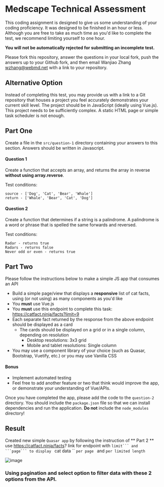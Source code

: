# Medscape Technical Assessment
This coding assignment is designed to give us some understanding of your coding proficiency. It was designed to be finished in an hour or less. Although you are free to take as much time as you'd like to complete the test, we recommend limiting yourself to one hour. 

**You will not be automatically rejected for submitting an incomplete test.**

Please fork this repository, answer the questions in your local fork, push the answers up to your Github fork, and then email Wanjiao Zhang <wzhang@webmd.net> with a link to your repository.

## Alternative Option
Instead of completing this test, you may provide us with a link to a Git repository that houses a project you feel accurately demonstrates your current skill level. The project should be in JavaScript (ideally using Vue.js). This project needs to be sufficiently complex. A static HTML page or simple task scheduler is not enough. 

## Part One
Create a file in the `src/question-1` directory containing your answers to this section. Answers should be written in Javascript.

#### Question 1
Create a function that accepts an array, and returns the array in reverse **without using array.reverse**.

Test conditions:
```
source - ['Dog', 'Cat', 'Bear', 'Whale']
return - ['Whale', 'Bear', 'Cat', 'Dog']
```

#### Question 2

Create a function that determines if a string is a palindrome. A palindrome is a word or phrase that is spelled 
the same forwards and reversed.

Test conditions:
```
Radar - returns true
Radars - returns false
Never odd or even - returns true
```

## Part Two
Please follow the instructions below to make a simple JS app that consumes an API

- Build a simple page/view that displays a **responsive** list of cat facts, using (or not using) as many components as you'd like
- You **must** use Vue.js
- You **must** use this endpoint to complete this task: https://catfact.ninja/facts?limit=9
- Each separate fact returned by the response from the above endpoint should be displayed as a card
  - The cards should be displayed on a grid or in a single column, depending on resolution
    - Desktop resolutions: 3x3 grid 
    - Mobile and tablet resolutions: Single column
- You may use a component library of your choice (such as Quasar, Bootstrap, Vuetify, etc.) or you may use Vanilla CSS
#### Bonus
- Implement automated testing
- Feel free to add another feature or two that think would improve the app, or demonstrate your understanding of Vue/APIs.

Once you have completed the app, please add the code to the `question-2` directory. You should include the `package.json` file so that we can install dependencies and run the application. **Do not** include the `node_modules` directory!

## Result
Created new simple ``` Quasar app ``` by following the instruction of ** Part 2 **
use https://catfact.ninja/facts? link for endpoint with ``limit``` and ```page``` to display `` cat data `` ```per page ``` and ```per limited length```

![image](https://user-images.githubusercontent.com/57170337/172924777-ef6b48d7-31cf-40bf-9291-fc17e7e8cbaf.png)
### Using pagination and select option to filter data with these 2 options from the API.
